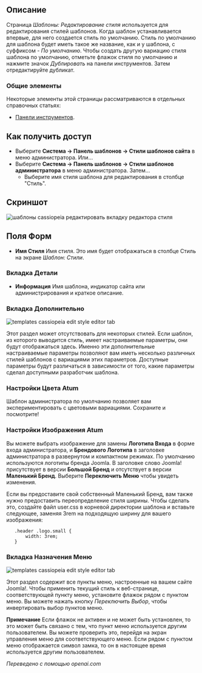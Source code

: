 <!-- Filename: Help4.x:Templates:_Edit_Style / Display title: Шаблоны: Редактировать стиль  -->

## Описание

Страница *Шаблоны: Редактирование стиля* используется для редактирования стилей шаблонов. Когда шаблон устанавливается впервые, для него создается стиль по умолчанию. Стиль по умолчанию для шаблона будет иметь такое же название, как и у шаблона, с суффиксом *- По умолчанию*. Чтобы создать другую вариацию стиля шаблона по умолчанию, отметьте флажок стиля по умолчанию и нажмите значок *Дублировать* на панели инструментов. Затем отредактируйте дубликат.

### Общие элементы

Некоторые элементы этой страницы рассматриваются в отдельных справочных статьях:

* [Панели инструментов](jdocmanual?article=help/common-elements/toolbars).

## Как получить доступ

- Выберите **Система → Панель шаблонов → Стили шаблонов сайта** в меню администратора. Или...
- Выберите **Система → Панель шаблонов → Стили шаблонов администратора** в меню администратора. Затем...
  - Выберите имя стиля шаблона для редактирования в столбце "Стиль".

## Скриншот

![шаблоны cassiopeia редактировать вкладку редактора стиля](../../../ru/images/templates/templates-site-edit-style-details-tab.png)

## Поля Форм

- **Имя Стиля** Имя стиля. Это имя будет отображаться в столбце Стиль на экране *Шаблон: Стили*.

### Вкладка Детали

- **Информация** Имя шаблона, индикатор сайта или администрирования и краткое описание.

### Вкладка Дополнительно

![templates cassiopeia edit style editor tab](../../../ru/images/templates/templates-site-edit-style-advanced-tab.png)

Этот раздел может отсутствовать для некоторых стилей. Если шаблон, из которого выводится стиль, имеет настраиваемые параметры, они будут отображаться здесь. Именно эти дополнительные настраиваемые параметры позволяют вам иметь несколько различных стилей шаблонов с вариациями этих параметров. Доступные параметры будут различаться в зависимости от того, какие параметры сделал доступными разработчик шаблона.

### Настройки Цвета Atum

Шаблон администратора по умолчанию позволяет вам экспериментировать с цветовыми вариациями. Сохраните и посмотрите!

### Настройки Изображения Atum

Вы можете выбрать изображение для замены **Логотипа Входа** в форме входа администратора, и **Брендового Логотипа** в заголовке администратора в развернутом и компактном режимах. По умолчанию используются логотипы бренда Joomla. В заголовке слово Joomla! присутствует в версии **Большой Бренд** и отсутствует в версии **Маленький Бренд**. Выберите **Переключить Меню** чтобы увидеть изменения.

Если вы предоставите свой собственный Маленький Бренд, вам также нужно предоставить переопределение стиля ширины. Чтобы сделать это, создайте файл user.css в корневой директории шаблона и вставьте следующее, заменяя 3rem на подходящую ширину для вашего изображения:

       .header .logo.small {
           width: 3rem;
       }

### Вкладка Назначения Меню

![templates cassiopeia edit style editor tab](../../../ru/images/templates/templates-site-edit-style-menu-assignment-tab.png)

Этот раздел содержит все пункты меню, настроенные на вашем сайте Joomla!. Чтобы применить текущий стиль к веб-странице, соответствующей пункту меню, установите флажок рядом с пунктом меню. Вы можете нажать кнопку *Переключить Выбор*, чтобы инвертировать выбор пунктов меню.

**Примечание** Если флажок не активен и не может быть установлен, то это может быть связано с тем, что пункт меню используется другим пользователем. Вы можете проверить это, перейдя на экран управления меню для соответствующего меню. Если рядом с пунктом меню отображается символ замка, то он в настоящее время используется другим пользователем.

*Переведено с помощью openai.com*

